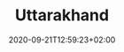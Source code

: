 ---
title: "Uttarakhand"
subtitle: ""
date: 2020-09-21T12:59:23+02:00
draft: false
image: 
translationkey: "uttarakhand"
id: "state"
layout: "state"
tags: ["States"] 
---